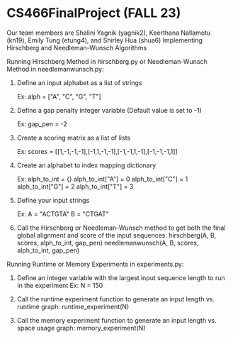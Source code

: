 # CS466FinalProject (FALL 23)

Our team members are Shalini Yagnik (yagnik2), Keerthana Nallamotu (kn19), Emily Tung (etung4), and Shirley Hua (shua6)
Implementing Hirschberg and Needleman-Wunsch Algorithms

Running Hirschberg Method in hirschberg.py or Needleman-Wunsch Method in needlemanwunsch.py:

1. Define an input alphabet as a list of strings
    
    Ex: alph = ["A", "C", "G", "T"]

2. Define a gap penalty integer variable (Default value is set to -1)

    Ex: gap_pen = -2

3. Create a scoring matrix as a list of lists

    Ex: scores = [[1,-1,-1,-1],[-1,1,-1,-1],[-1,-1,1,-1],[-1,-1,-1,1]]

4. Create an alphabet to index mapping dictionary

    Ex: alph_to_int = {}
        alph_to_int["A"] = 0
        alph_to_int["C"] = 1
        alph_to_int["G"] = 2
        alph_to_int["T"] = 3

5. Define your input strings

    Ex: A = "ACTGTA"
        B = "CTGAT"

5. Call the Hirschberg or Needleman-Wunsch method to get both the final global alignment and score of the input sequences:
    hirschberg(A, B, scores, alph_to_int, gap_pen)
    needlemanwunsch(A, B, scores, alph_to_int, gap_pen)


Running Runtime or Memory Experiments in experiments.py:

1. Define an integer variable with the largest input sequence length to run in the experiment
    Ex: N = 150

2. Call the runtime experiment function to generate an input length vs. runtime graph:
    runtime_experiment(N)

2. Call the memory experiment function to generate an input length vs. space usage graph:
    memory_experiment(N)
